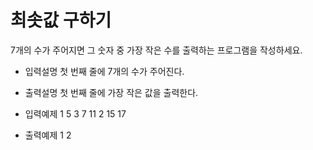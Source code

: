 # 최솟값 구하기

7개의 수가 주어지면 그 숫자 중 가장 작은 수를 출력하는 프로그램을 작성하세요.

- 입력설명
  첫 번째 줄에 7개의 수가 주어진다.

- 출력설명
  첫 번째 줄에 가장 작은 값을 출력한다.

- 입력예제 1
  5 3 7 11 2 15 17

- 출력예제 1
  2
